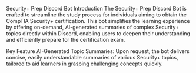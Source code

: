 Security+ Prep Discord Bot
Introduction
The Security+ Prep Discord Bot is crafted to streamline the study process for individuals aiming to obtain the CompTIA Security+ certification. This bot simplifies the learning experience by offering on-demand, AI-generated summaries of complex Security+ topics directly within Discord, enabling users to deepen their understanding and efficiently prepare for the certification exam.

Key Feature
AI-Generated Topic Summaries: Upon request, the bot delivers concise, easily understandable summaries of various Security+ topics, tailored to aid learners in grasping challenging concepts quickly.
